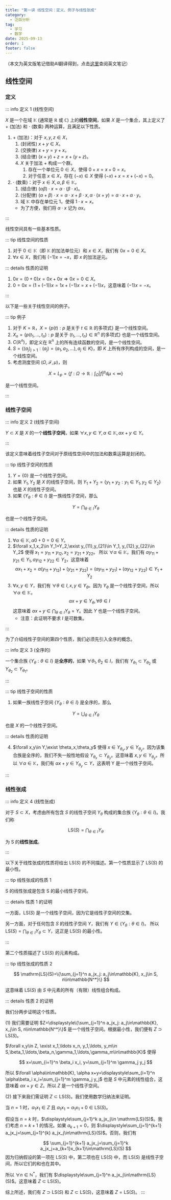 ```yaml
---
title: "第一讲 线性空间：定义、例子与线性张成"
category:
  - 泛函分析
tag:
  - 学习
  - 数学
date: 2025-09-13
order: 1
footer: false
---
```


（本文为英文版笔记借助AI翻译得到，点击[这里](/en/notes/fucntional%20analysis/lecture1.md)查阅英文笔记）

## 线性空间

### 定义

::: info 定义 1 (线性空间)

$X$ 是一个在域 $\mathbb{K}$ (通常是 $\mathbb{R}$ 或 $\mathbb{C}$) 上的**线性空间**，如果 $X$ 是一个集合，其上定义了 $+$ (加法) 和 $\cdot$ (数乘) 两种运算，且满足以下性质。

1. $+$ (加法)：对于 $x,y,z\in X$，
   1. (封闭性) $x+y\in X$。
   2. (交换律) $x+y=y+x$。
   3. (结合律) $(x+y)+z=x+(y+z)$。
   4. $X$ 关于加法 $+$ 构成一个群。
      1. 存在一个单位元 $0\in X$，使得 $0+x=x+0=x$。
      2. 对于任意 $x\in X$，存在 $(-x)\in X$ 使得 $(-x)+x=x+(-x)=0$。
2. $\cdot$ (数乘)：对于 $x\in X,\alpha,\beta\in\mathbb{K}$，
   1. (结合律) $(\alpha\beta)\cdot x=\alpha\cdot(\beta \cdot x)$。
   2. (分配律) $(\alpha+\beta)\cdot x=\alpha\cdot x+\beta\cdot x,\alpha\cdot(x+y)=\alpha\cdot x+\alpha\cdot y$。
   3. 域 $\mathbb{K}$ 中存在单位元 $1$，使得 $1\cdot x=x$。
   - 为了方便，我们将 $\alpha\cdot x$ 记为 $\alpha x$。

:::

线性空间具有一些基本性质。

::: tip 线性空间的性质

1. 对于 $0\in \mathbb{K}$（即 $\mathbb{K}$ 的加法单位元）和 $x\in X$，我们有 $0 x=0\in X$。
2. $\forall x\in X$，我们有 $(-1)x=-x$，即 $x$ 的加法逆元。

::: details 性质的证明

1. $0x=(0+0)x=0x+0x\Rightarrow 0x=0\in X$。
2. $0=0x=(1+(-1)) x=1x+(-1)x=x+(-1)x$，这意味着 $(-1)x=-x$。

:::

以下是一些关于线性空间的例子。

::: tip 例子

1. 对于 $K=\mathbb{R}$，$X=\{ p(t): p \text{ 是关于 } t\in \mathbb{R} \text{ 的多项式}\}$ 是一个线性空间。
2. $X_{n}=\{ p(t_{1},\ldots,t_{n}): p \text{ 是关于 } (t_{1},\ldots,t_{n})\in \mathbb{R}^n \text{ 的多项式}\}$ 也是一个线性空间。
3. $C(\mathbb{R}^n)$，即定义在 $\mathbb{R}^n$ 上的所有连续函数的空间，是一个线性空间。
4. $S=\{ (a_{j})_{j>1}:(a_{j})=(a_{1},a_{2},\ldots),a_{j}\in K\}$，即 $K$ 上所有序列构成的空间，是一个线性空间。
5. 考虑测度空间 $(\Omega, \mathcal{F}, \mu)$，则

$$
X=L_{p}=\left\{  f:\Omega\to \mathbb{R}:\int_{\Omega}|f|^p\mathrm{d}\mu<\infty  \right\}
$$

是一个线性空间。

:::

### 线性子空间

::: info 定义 2 (线性子空间)

$Y\subset X$ 是 $X$ 的一个**线性子空间**，如果 $\forall x,y\in Y,\alpha \in \mathbb{K}, \alpha x+y\in Y$。

:::

该定义意味着线性子空间对于原线性空间中的加法和数乘运算是封闭的。

::: tip 线性子空间的性质

1. $Y=\{0\}$ 是一个线性子空间。
2. 如果 $Y_1,Y_2$ 是 $X$ 的线性子空间，则 $Y_1+Y_2=\{y_1+y_2:y_1\in Y_1,y_2\in Y_2\}$ 也是 $X$ 的线性子空间。
3. 如果 $\{Y_\theta:\theta\in I\}$ 是一族线性子空间，那么

$$
Y=\bigcap_{\theta\in I}Y_\theta
$$

也是一个线性子空间。

::: details 性质的证明

1. $\forall \alpha\in\mathbb{K}, \alpha 0+0=0\in Y$。
2. $\forall x_1,x_2\in Y_1+Y_2,\exist y_{11},y_{21}\in Y_1, y_{12},y_{22}\in Y_2$ 使得 $x_1=y_{11}+y_{12},x_2=y_{21}+y_{22}$。
所以 $\forall \alpha\in\mathbb{K}$，我们有 $\alpha y_{11}+y_{21}\in Y_1,\alpha y_{12}+y_{22}\in Y_2$，这意味着
    $$
    \alpha x_1+x_2=\alpha (y_{11}+y_{12})+ (y_{21}+y_{22})=(\alpha y_{11}+y_{21})+(\alpha y_{12}+y_{22})\in Y_1+Y_2
    $$
3. $\forall x,y\in Y$，我们有 $\forall \theta\in I, x,y\in Y_\theta$。因为 $Y_\theta$ 是一个线性子空间，所以 $\forall \alpha\in\mathbb{K}$，
    $$
    \alpha x+y\in Y_\theta, \forall \theta\in I
    $$
    这意味着 $\alpha x+y\in \displaystyle\bigcap_{\theta\in I}Y_\theta=Y$。因此 $Y$ 也是一个线性子空间。
    - 注意：此证明不要求 $I$ 是可数集。

:::

为了介绍线性子空间的第四个性质，我们必须先引入全序的概念。

::: info 定义 3 (全序的)

一个集合族 $\{Y_\theta:\theta\in I\}$ 是**全序的**，如果 $\forall \theta_1,\theta_2\in I$，我们有 $Y_{\theta_1}\subset Y_{\theta_2}$ 或 $Y_{\theta_2}\subset Y_{\theta_1}$。

:::

::: tip 线性子空间的性质

1. 如果一族线性子空间 $\{Y_\theta: \theta\in I\}$ 是全序的，那么

$$
Y=\bigcup_{\theta\in I}Y_\theta
$$

也是 $X$ 的一个线性子空间。

::: details 性质的证明

4. $\forall x,y\in Y,\exist \theta_x,\theta_y$ 使得 $x\in Y_{\theta_x},y\in Y_{\theta_y}$。因为该集合族是全序的，我们不失一般性地假设 $Y_{\theta_x}\subset Y_{\theta_y}$。这意味着 $x, y\in Y_{\theta_y}$。所以 $\forall \alpha\in\mathbb{K}$，我们有 $\alpha x+y\in Y_{\theta_y}\subset Y$，这表明 Y 是一个线性子空间。

:::

### 线性张成

::: info 定义 4 (线性张成)

对于 $S\subset X$，考虑由所有包含 $S$ 的线性子空间 $Y_\theta$ 构成的集合族 $\{Y_\theta: \theta\in I\}$。我们称

$$
\mathrm{LS}(S)=\bigcap_{\theta\in I}Y_\theta
$$

为 S 的**线性张成**。

:::

以下关于线性张成的性质将给出 $\mathrm{LS}(S)$ 的不同描述。第一个性质显示了 $\mathrm{LS}(S)$ 的最小性。

::: tip 线性张成的性质 1

S 的线性张成是包含 S 的最小线性子空间。

::: details 性质 1 的证明

一方面，$\mathrm{LS}(S)$ 是一个线性子空间，因为它是线性子空间的交集。

另一方面，对于任何包含 $S$ 的线性子空间 $Y$，我们有 $Y\in \{Y_\theta: \theta\in I\}$。
所以 $\displaystyle\mathrm{LS}(S)=\bigcap_{\theta\in I}Y_\theta\subset Y$，这正是 $\mathrm{LS}(S)$ 的最小性。

:::

第二个性质描述了 $\mathrm{LS}(S)$ 的元素构成。

::: tip 线性张成的性质 2

$$
\mathrm{LS}(S)=\{\sum_{j=1}^n a_jx_j: a_j\in\mathbb{K}, x_j\in S, n\in\mathbb{N^*}\}
$$

这意味着 $\mathrm{LS}(S)$ 由 $S$ 中元素的所有（有限）线性组合构成。

::: details 性质 2 的证明

我们分两步证明这个性质。

(1) 我们需要证明 $Z=\displaystyle\{\sum_{j=1}^n a_jx_j: a_j\in\mathbb{K}, x_j\in S, n\in\mathbb{N^*}\}$ 是一个线性子空间。根据最小性，我们便有 $Z\supset \mathrm{LS}(S)$。

$\forall x,y\in Z, \exist x_1,\ldots x_n, y_1,\ldots, y_m\in S,\beta_1,\ldots,\beta_n,\gamma_1,\ldots,\gamma_m\in\mathbb{K}$ 使得

$$
x=\sum_{i=1}^n \beta_i x_i, y=\sum_{j=1}^m \gamma_j y_j
$$

所以 $\forall \alpha\in\mathbb{K}, \alpha x+y=\displaystyle\sum_{i=1}^n \alpha\beta_i x_i+\sum_{j=1}^m \gamma_j y_j$ 也是 $S$ 中元素的线性组合，这意味着 $\alpha x+y\in Z$。所以 $Z$ 是一个线性子空间。

(2) 接下来我们需证明 $Z\subset \mathrm{LS}(S)$。我们使用数学归纳法来证明。

当 $n=1$ 时，$\alpha_1x_1\in Z$ 且 $\alpha_1x_1=\alpha_1x_1+0\in \mathrm{LS}(S)$。

假设当 $n=k$ 时，$\displaystyle\sum_{j=1}^k a_jx_j\in \mathrm{LS}(S)$。我们考虑 $n=k+1$ 的情况。如果 $a_{k+1}=0$，则 $\displaystyle\sum_{j=1}^{k+1} a_jx_j=\sum_{j=1}^{k} a_jx_j\in\mathrm{LS}(S)$。否则，我们有

$$
\sum_{j=1}^{k+1} a_jx_j=\sum_{j=1}^k a_jx_j+a_{k+1}x_{k+1}\in\mathrm{LS}(S)
$$
因为归纳假设的第一项在 $\mathrm{LS}(S)$ 中，第二项也在 $\mathrm{LS}(S)$ 中，而 $\mathrm{LS}(S)$ 是线性子空间，所以它们的和也在其中。

所以 $\forall n\in\mathbb{N^*}$，我们有 $\displaystyle\sum_{j=1}^n a_jx_j\in\mathrm{LS}(S)$。这意味着 $Z\subset \mathrm{LS}(S)$。

综上所述，我们有 $Z\supset \mathrm{LS}(S)$ 和 $Z\subset \mathrm{LS}(S)$，这意味着 $Z=\mathrm{LS}(S)$。
:::
